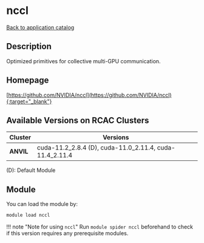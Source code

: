 # nccl

[Back to application catalog](../app_catalog.md)

## Description

Optimized primitives for collective multi-GPU communication.

## Homepage

[https://github.com/NVIDIA/nccl](https://github.com/NVIDIA/nccl){:target="_blank"}

## Available Versions on RCAC Clusters

|Cluster|Versions|
|---|---|
**ANVIL**|cuda-11.2_2.8.4 (D), cuda-11.0_2.11.4, cuda-11.4_2.11.4

(D): Default Module

## Module

You can load the module by:

```bash
module load nccl
```

!!! note "Note for using `nccl`"
    Run `module spider nccl` beforehand to check if this version requires any prerequisite modules.
